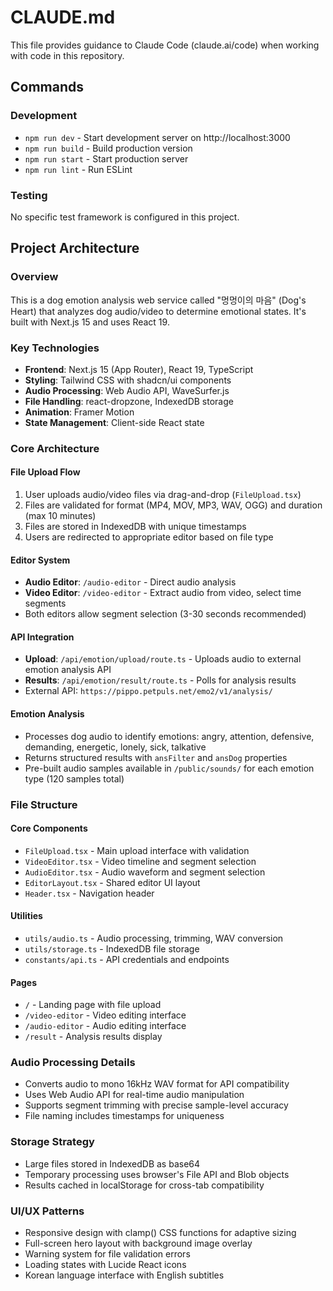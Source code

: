 # CLAUDE.md

This file provides guidance to Claude Code (claude.ai/code) when working with code in this repository.

## Commands

### Development
- `npm run dev` - Start development server on http://localhost:3000
- `npm run build` - Build production version
- `npm run start` - Start production server
- `npm run lint` - Run ESLint

### Testing
No specific test framework is configured in this project.

## Project Architecture

### Overview
This is a dog emotion analysis web service called "멍멍이의 마음" (Dog's Heart) that analyzes dog audio/video to determine emotional states. It's built with Next.js 15 and uses React 19.

### Key Technologies
- **Frontend**: Next.js 15 (App Router), React 19, TypeScript
- **Styling**: Tailwind CSS with shadcn/ui components
- **Audio Processing**: Web Audio API, WaveSurfer.js
- **File Handling**: react-dropzone, IndexedDB storage
- **Animation**: Framer Motion
- **State Management**: Client-side React state

### Core Architecture

#### File Upload Flow
1. User uploads audio/video files via drag-and-drop (`FileUpload.tsx`)
2. Files are validated for format (MP4, MOV, MP3, WAV, OGG) and duration (max 10 minutes)
3. Files are stored in IndexedDB with unique timestamps
4. Users are redirected to appropriate editor based on file type

#### Editor System
- **Audio Editor**: `/audio-editor` - Direct audio analysis
- **Video Editor**: `/video-editor` - Extract audio from video, select time segments
- Both editors allow segment selection (3-30 seconds recommended)

#### API Integration
- **Upload**: `/api/emotion/upload/route.ts` - Uploads audio to external emotion analysis API
- **Results**: `/api/emotion/result/route.ts` - Polls for analysis results
- External API: `https://pippo.petpuls.net/emo2/v1/analysis/`

#### Emotion Analysis
- Processes dog audio to identify emotions: angry, attention, defensive, demanding, energetic, lonely, sick, talkative
- Returns structured results with `ansFilter` and `ansDog` properties
- Pre-built audio samples available in `/public/sounds/` for each emotion type (120 samples total)

### File Structure

#### Core Components
- `FileUpload.tsx` - Main upload interface with validation
- `VideoEditor.tsx` - Video timeline and segment selection
- `AudioEditor.tsx` - Audio waveform and segment selection
- `EditorLayout.tsx` - Shared editor UI layout
- `Header.tsx` - Navigation header

#### Utilities
- `utils/audio.ts` - Audio processing, trimming, WAV conversion
- `utils/storage.ts` - IndexedDB file storage
- `constants/api.ts` - API credentials and endpoints

#### Pages
- `/` - Landing page with file upload
- `/video-editor` - Video editing interface
- `/audio-editor` - Audio editing interface
- `/result` - Analysis results display

### Audio Processing Details
- Converts audio to mono 16kHz WAV format for API compatibility
- Uses Web Audio API for real-time audio manipulation
- Supports segment trimming with precise sample-level accuracy
- File naming includes timestamps for uniqueness

### Storage Strategy
- Large files stored in IndexedDB as base64
- Temporary processing uses browser's File API and Blob objects
- Results cached in localStorage for cross-tab compatibility

### UI/UX Patterns
- Responsive design with clamp() CSS functions for adaptive sizing
- Full-screen hero layout with background image overlay
- Warning system for file validation errors
- Loading states with Lucide React icons
- Korean language interface with English subtitles